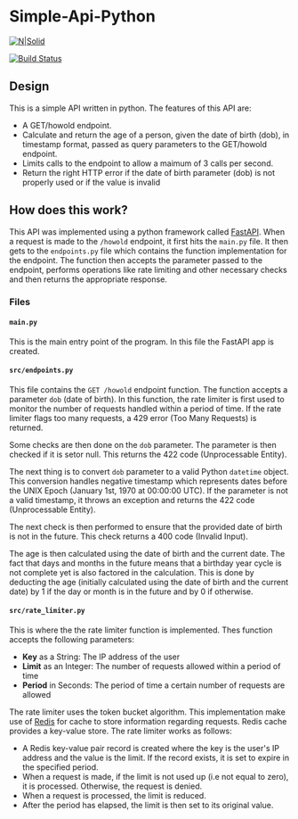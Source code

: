 # Simple-Api-Python

[![N|Solid](https://cldup.com/dTxpPi9lDf.thumb.png)](https://nodesource.com/products/nsolid)

[![Build Status](https://travis-ci.org/joemccann/dillinger.svg?branch=master)](https://travis-ci.org/joemccann/dillinger)

## Design

This is a simple API written in python. The features of this API are:

- A GET/howold endpoint.
- Calculate and return the age of a person, given the date of birth (dob), in timestamp format, passed as query parameters to the GET/howold endpoint.
- Limits calls to the endpoint to allow a maimum of 3 calls per second.
- Return the right HTTP error if the date of birth parameter (dob) is not properly used or if the value is invalid

## How does this work?

This API was implemented using a python framework called [FastAPI](https://fastapi.tiangolo.com/). When a request is made to the `/howold` endpoint, it first hits the `main.py` file. It then gets to the `endpoints.py` file which contains the function implementation for the endpoint. The function then accepts the parameter passed to the endpoint, performs operations like rate limiting and other necessary checks and then returns the appropriate response.

### Files

#### `main.py`

This is the main entry point of the program. In this file the FastAPI app is created.

#### `src/endpoints.py`

This file contains the `GET /howold` endpoint function. The function accepts a parameter `dob` (date of birth). In this function, the rate limiter is first used to monitor the number of requests handled within a period of time. If the rate limiter flags too many requests, a 429 error (Too Many Requests) is returned.

Some checks are then done on the `dob` parameter. The parameter is then checked if it is setor null. This returns the 422 code (Unprocessable Entity).

The next thing is to convert `dob` parameter to a valid Python `datetime` object. This conversion handles negative timestamp which represents dates before the UNIX Epoch (January 1st, 1970 at 00:00:00 UTC). If the parameter is not a valid timestamp, it throws an exception and returns the 422 code (Unprocessable Entity).

The next check is then performed to ensure that the provided date of birth is not in the future. This check returns a 400 code (Invalid Input).

The age is then calculated using the date of birth and the current date. The fact that days and months in the future means that a birthday year cycle is not complete yet is also factored in the calculation. This is done by deducting the age (initially calculated using the date of birth and the current date) by 1 if the day or month is in the future and by 0 if otherwise.

#### `src/rate_limiter.py`

This is where the the rate limiter function is implemented. Thes function accepts the following parameters:

- **Key** as a String: The IP address of the user
- **Limit** as an Integer: The number of requests allowed within a period of time
- **Period** in Seconds: The period of time a certain number of requests are allowed

The rate limiter uses the token bucket algorithm. This implementation make use of [Redis](https://redis.io/) for cache to store information regarding requests. Redis cache provides a key-value store. The rate limiter works as follows:

- A Redis key-value pair record is created where the key is the user's IP address and the value is the limit. If the record exists, it is set to expire in the specified period.
- When a request is made, if the limit is not used up (i.e not equal to zero), it is processed. Otherwise, the request is denied.
- When a request is processed, the limit is reduced.
- After the period has elapsed, the limit is then set to its original value.
